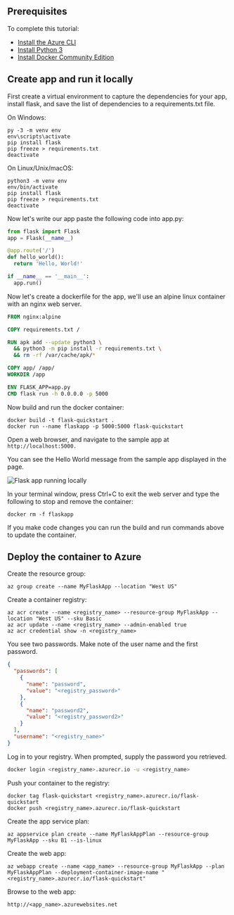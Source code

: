
## Prerequisites
To complete this tutorial:

- [Install the Azure CLI](https://docs.microsoft.com/en-us/cli/azure/install-azure-cli-windows?view=azure-cli-latest)
- [Install Python 3](https://www.python.org/downloads/)
- [Install Docker Community Edition](https://www.docker.com/community-edition)

## Create app and run it locally

First create a virtual environment to capture the dependencies for your app, install flask, and save the list of dependencies to a requirements.txt file.

On Windows:
```
py -3 -m venv env
env\scripts\activate
pip install flask
pip freeze > requirements.txt
deactivate
```

On Linux/Unix/macOS:
```
python3 -m venv env
env/bin/activate
pip install flask
pip freeze > requirements.txt
deactivate
```

Now let's write our app paste the following code into app.py:

```python
from flask import Flask
app = Flask(__name__)

@app.route('/')
def hello_world():
  return 'Hello, World!'

if __name__ == '__main__':
  app.run()
```

Now let's create a dockerfile for the app, we'll use an alpine linux container with an nginx web server.

```Dockerfile
FROM nginx:alpine

COPY requirements.txt /

RUN apk add --update python3 \
  && python3 -m pip install -r requirements.txt \
  && rm -rf /var/cache/apk/*

COPY app/ /app/
WORKDIR /app

ENV FLASK_APP=app.py
CMD flask run -h 0.0.0.0 -p 5000
```

Now build and run the docker container:
```
docker build -t flask-quickstart .
docker run --name flaskapp -p 5000:5000 flask-quickstart
```

Open a web browser, and navigate to the sample app at ```http://localhost:5000.```

You can see the Hello World message from the sample app displayed in the page.

![Flask app running locally](https://docs.microsoft.com/en-us/azure/app-service/media/app-service-web-get-started-python/localhost-hello-world-in-browser.png)

In your terminal window, press Ctrl+C to exit the web server and type the following to stop and remove the container:
```
docker rm -f flaskapp
```

If you make code changes you can run the build and run commands above to update the container.

## Deploy the container to Azure

Create the resource group:
```
az group create --name MyFlaskApp --location "West US"
```

Create a container registry:
```
az acr create --name <registry_name> --resource-group MyFlaskApp --location "West US" --sku Basic
az acr update --name <registry_name> --admin-enabled true
az acr credential show -n <registry_name>
```

You see two passwords. Make note of the user name and the first password.
```JSON
{
  "passwords": [
    {
      "name": "password",
      "value": "<registry_password>"
    },
    {
      "name": "password2",
      "value": "<registry_password2>"
    }
  ],
  "username": "<registry_name>"
}
```

Log in to your registry. When prompted, supply the password you retrieved.
```bash
docker login <registry_name>.azurecr.io -u <registry_name>
```

Push your container to the registry:
```
docker tag flask-quickstart <registry_name>.azurecr.io/flask-quickstart
docker push <registry_name>.azurecr.io/flask-quickstart
```

Create the app service plan:
```
az appservice plan create --name MyFlaskAppPlan --resource-group MyFlaskApp --sku B1 --is-linux
```

Create the web app:
```
az webapp create --name <app_name> --resource-group MyFlaskApp --plan MyFlaskAppPlan --deployment-container-image-name "<registry_name>.azurecr.io/flask-quickstart"
```

Browse to the web app:
```
http://<app_name>.azurewebsites.net 
```